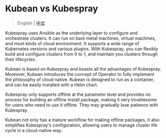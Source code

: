 # Kubean vs Kubespray

> English | [中文](../zh/comparisons.md)

<!--Kubespray 使用 Ansible 作为底层来配置和编排，可以运行在裸金属机、虚拟机、大多数云环境等。它支持众多 Kubernetes 版本和插件，可以完成集群从 0 到 1 的搭建和配置，也包含集群生命周期的维护，使用方式非常灵活。-->
Kubespray uses Ansible as the underlying layer to configure and orchestrate clusters. It can run on bare metal machines, virtual machines, and most kinds of cloud environment. It supports a wide range of Kubernetes versions and various plugins. With Kubespray, you can flexibly build and configure clusters from 0 to 1, and maintain you clusters through their lifecycles.

<!--Kubean 基于 Kubespray，拥有 Kubespray 所有优势。并且 Kubean 引用 Operator 概念以实现完全云原生化，原生以容器方式运行，提供 Helm Chart 包进行快速部署。-->
Kubean is based on Kubespray and boasts all the advantages of Kubespray. Moreover, Kubean introduces the concept of Operator to fully implement the philosophy of cloud native. Kubean is designed to run as a container, and can be easily installed with a Helm chart.

<!--Kubespray 仅在参数级别上支持离线，并没有包含一个完成构建离线安装包的过程，所以对于有离线场景需求的使用者来说，直接使用 Kubespray 会变得非常繁琐，这通常会让他们失去耐心。-->
Kubespray only supports offline at the parameter level and provides no process for building an offline install package, making it very troublesome for users who need to use it offline. They may gradually lose patience with Kubespray.

<!--Kubean 不仅有一套完善的制作离线包的工作流，还适配国产信创环境，简化 Kubespray 的复杂配置，能够对集群生命周期以云原生的方式去管理。-->
Kubean not only has a mature workflow for making offline packages, it also simplifies Kubespray's configuration, allowing users to manage cluster life cycle in a cloud-native way.
